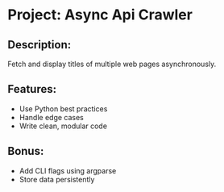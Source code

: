 # Project: Async Api Crawler

## Description:
Fetch and display titles of multiple web pages asynchronously.

## Features:
- Use Python best practices
- Handle edge cases
- Write clean, modular code

## Bonus:
- Add CLI flags using argparse
- Store data persistently
